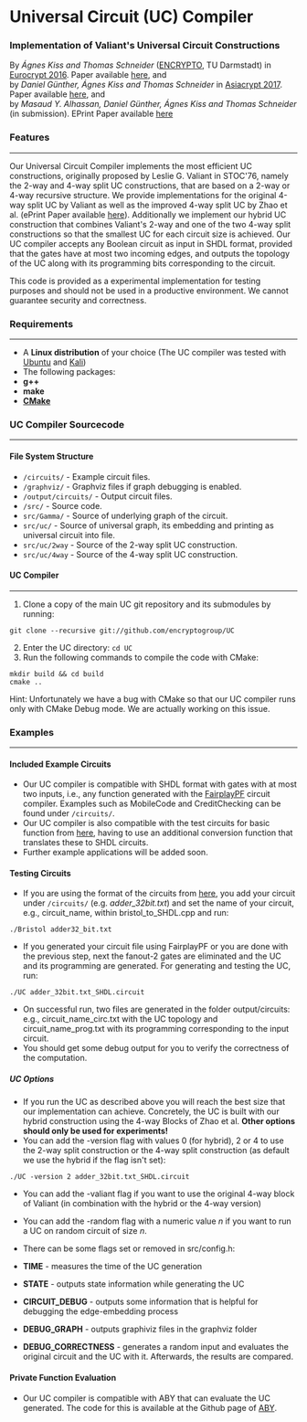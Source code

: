 
# Universal Circuit (UC) Compiler

### Implementation of Valiant's Universal Circuit Constructions

By *Ágnes Kiss and Thomas Schneider* ([ENCRYPTO](http://www.encrypto.de), TU Darmstadt) in [Eurocrypt 2016](http://ist.ac.at/eurocrypt2016/). Paper available [here](http://encrypto.de/papers/KS16.pdf), and <br>
by *Daniel Günther, Ágnes Kiss and Thomas Schneider* in [Asiacrypt 2017](https://asiacrypt.iacr.org/2017/). Paper available [here](http://encrypto.de/papers/GKS17.pdf), and <br>
by *Masaud Y. Alhassan, Daniel Günther, Ágnes Kiss and Thomas Schneider* (in submission). EPrint Paper available [here](https://eprint.iacr.org/2019/348.pdf) 


### Features
---

Our Universal Circuit Compiler implements the most efficient UC constructions, originally proposed by Leslie G. Valiant in STOC'76, namely the 2-way and 4-way split UC constructions, that are based on a 2-way or 4-way recursive structure. We provide implementations for the original 4-way split UC by Valiant as well as the improved 4-way split UC by Zhao et al. (ePrint Paper available [here](https://eprint.iacr.org/2018/943.pdf)). Additionally we implement our hybrid UC construction that combines Valiant's 2-way and one of the two 4-way split constructions so that the smallest UC for each circuit size is achieved.
Our UC compiler accepts any Boolean circuit as input in SHDL format, provided that the gates have at most two incoming edges, and outputs the topology of the UC along with its programming bits corresponding to the circuit.

This code is provided as a experimental implementation for testing purposes and should not be used in a productive environment. We cannot guarantee security and correctness.

### Requirements
---

* A **Linux distribution** of your choice (The UC compiler was tested with [Ubuntu](https://ubuntu.com) and [Kali](https://kali.org))
* The following packages:
 * **g++**
 * **make**
* **[CMake](https://cmake.org)**
### UC Compiler Sourcecode
---

#### File System Structure

* `/circuits/`    - Example circuit files.
* `/graphviz/`    - Graphviz files if graph debugging is enabled.
* `/output/circuits/`    - Output circuit files.
* `/src/`    - Source code.
 * `src/Gamma/` - Source of underlying graph of the circuit.
 * `src/uc/` - Source of universal graph, its embedding and printing as universal circuit into file.
  * `src/uc/2way` - Source of the 2-way split UC construction.
  * `src/uc/4way` - Source of the 4-way split UC construction.
  
#### UC Compiler
---

1. Clone a copy of the main UC git repository and its submodules by running:
```
git clone --recursive git://github.com/encryptogroup/UC
```
2.  Enter the UC directory: `cd UC`
3. Run the following commands to compile the code with CMake:
```
mkdir build && cd build
cmake ..
```
Hint: Unfortunately we have a bug with CMake so that our UC compiler runs only with CMake Debug mode. We are actually working on this issue.

### Examples
---

#### Included Example Circuits

  * Our UC compiler is compatible with SHDL format with gates with at most two inputs, i.e., any function generated with the [FairplayPF](http://thomaschneider.de/FairplayPF/) circuit compiler. Examples such as MobileCode and CreditChecking can be found under `/circuits/`.
  * Our UC compiler is also compatible with the test circuits for basic function from [here](https://www.cs.bris.ac.uk/Research/CryptographySecurity/MPC/), having to use an additional conversion function that translates these to SHDL circuits.
  * Further example applications will be added soon.

#### Testing Circuits

  * If you are using the format of the circuits from [here](https://www.cs.bris.ac.uk/Research/CryptographySecurity/MPC/), you add your circuit under `/circuits/` (e.g. *adder_32bit.txt*) and set the name of your circuit, e.g., circuit_name, within bristol_to_SHDL.cpp and run:
```
./Bristol adder32_bit.txt
```
  * If you generated your circuit file using FairplayPF or you are done with the previous step, next the fanout-2 gates are eliminated and the UC and its programming are generated. For generating and testing the UC, run:
```
./UC adder_32bit.txt_SHDL.circuit
```
  * On successful run, two files are generated in the folder output/circuits: e.g., circuit_name_circ.txt with the UC topology and circuit_name_prog.txt with its programming corresponding to the input circuit.
  * You should get some debug output for you to verify the correctness of the computation.
   
##### UC Options
* If you run the UC as described above you will reach the best size that our implementation can achieve. Concretely, the UC is built with our hybrid construction using the 4-way Blocks of Zhao et al. <b>Other options should only be used for experiments!</b>
* You can add the -version flag with values 0 (for hybrid), 2 or 4 to use the 2-way split construction or the 4-way split construction (as default we use the hybrid if the flag isn't set):
```
./UC -version 2 adder_32bit.txt_SHDL.circuit
```
* You can add the -valiant flag if you want to use the original 4-way block of Valiant (in combination with the hybrid or the 4-way version)
* You can add the -random flag with a numeric value <i>n</i> if you want to run a UC on random circuit of size <i>n</i>.

* There can be some flags set or removed in src/config.h:
 * **TIME** - measures the time of the UC generation
 * **STATE** - outputs state information while generating the UC
 * **CIRCUIT_DEBUG** - outputs some information that is helpful for debugging the edge-embedding process
 * **DEBUG_GRAPH** - outputs graphiviz files in the graphviz folder
 * **DEBUG_CORRECTNESS** - generates a random input and evaluates the original circuit and the UC with it. Afterwards, the results are compared.


#### Private Function Evaluation

  * Our UC compiler is compatible with ABY that can evaluate the UC generated. The code for this is available at the Github page of [ABY](https://github.com/encryptogroup/ABY).
  
